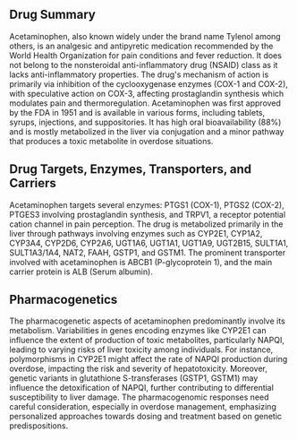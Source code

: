 ## Drug Summary
Acetaminophen, also known widely under the brand name Tylenol among others, is an analgesic and antipyretic medication recommended by the World Health Organization for pain conditions and fever reduction. It does not belong to the nonsteroidal anti-inflammatory drug (NSAID) class as it lacks anti-inflammatory properties. The drug's mechanism of action is primarily via inhibition of the cyclooxygenase enzymes (COX-1 and COX-2), with speculative action on COX-3, affecting prostaglandin synthesis which modulates pain and thermoregulation. Acetaminophen was first approved by the FDA in 1951 and is available in various forms, including tablets, syrups, injections, and suppositories. It has high oral bioavailability (88%) and is mostly metabolized in the liver via conjugation and a minor pathway that produces a toxic metabolite in overdose situations.

## Drug Targets, Enzymes, Transporters, and Carriers
Acetaminophen targets several enzymes: PTGS1 (COX-1), PTGS2 (COX-2), PTGES3 involving prostaglandin synthesis, and TRPV1, a receptor potential cation channel in pain perception. The drug is metabolized primarily in the liver through pathways involving enzymes such as CYP2E1, CYP1A2, CYP3A4, CYP2D6, CYP2A6, UGT1A6, UGT1A1, UGT1A9, UGT2B15, SULT1A1, SULT1A3/1A4, NAT2, FAAH, GSTP1, and GSTM1. The prominent transporter involved with acetaminophen is ABCB1 (P-glycoprotein 1), and the main carrier protein is ALB (Serum albumin).

## Pharmacogenetics
The pharmacogenetic aspects of acetaminophen predominantly involve its metabolism. Variabilities in genes encoding enzymes like CYP2E1 can influence the extent of production of toxic metabolites, particularly NAPQI, leading to varying risks of liver toxicity among individuals. For instance, polymorphisms in CYP2E1 might affect the rate of NAPQI production during overdose, impacting the risk and severity of hepatotoxicity. Moreover, genetic variants in glutathione S-transferases (GSTP1, GSTM1) may influence the detoxification of NAPQI, further contributing to differential susceptibility to liver damage. The pharmacogenomic responses need careful consideration, especially in overdose management, emphasizing personalized approaches towards dosing and treatment based on genetic predispositions.